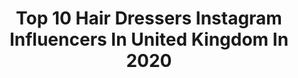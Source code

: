---
title: Top 10 Hair Dressers Instagram Influencers In United Kingdom In 2020
description: >-
  Find top hair dressers Instagram influencers in United Kingdom in 2020. Most popular hashtags: #hairstyles #hair #hairdresserlife #mensfashion.
platform: Instagram
profiles:
  - username: "chanellesmamalife"
    fullname: >-
      Chanelle
    location: "United Kingdom"
    followers: 3578
    engagement: 1072
    commentsToLikes: 0.172213
    id: ckaorlr7onsh50i78174pyt33
    verified: false
    hashtags: "#postieplusme, #bedtime, #mummyblogger, #mumlife"
  - username: "bridal_hairstylist"
    fullname: >-
      Olga Hampshire wedding hair
    location: "United Kingdom"
    followers: 30581
    engagement: 257
    commentsToLikes: 0.031837
    id: ck13aof9irdxx0i191n7govgr
    verified: false
    hashtags: "#ukbridalhairstylist, #quarantinelife, #luminoussilkfoundation, #bridesmaidshair"
  - username: "lesleyjennison"
    fullname: >-
      Lesley Jennison
    location: "United Kingdom"
    followers: 33603
    engagement: 136
    commentsToLikes: 0.097922
    id: ck0ua7olzboxn0i19rf8jat1c
    verified: false
    hashtags: "#vintagered, #helpyoursalon, #longblondhair, #braids"
  - username: "normanboulton"
    fullname: >-
      THE NB 🌈
    location: "United Kingdom"
    followers: 21207
    engagement: 173
    commentsToLikes: 0.041610
    id: ck0u7b3ye47hs0i19psvfrfcc
    verified: false
    hashtags: "#green, #redhair, #cyclamen, #fifthelement"
  - username: "angeloseminara_hair"
    fullname: >-
      Angelo Seminara
    location: "United Kingdom"
    followers: 21494
    engagement: 253
    commentsToLikes: 0.027208
    id: ck5hlx9mel11c0i113qul1enp
    verified: false
    hashtags: "#model, #static, #hairinspiration, #presentation"
  - username: "wearestaffordhair"
    fullname: >-
      Stafford Hair
    location: "United Kingdom"
    followers: 35155
    engagement: 96
    commentsToLikes: 0.040751
    id: ck0vy00r11kdn0i1939aixp04
    verified: false
    hashtags: "#punkrock, #fingerwave, #ivystyle, #asianhair"
  - username: "duckchillin"
    fullname: >-
      Duck Chillin Comics
    location: "United Kingdom"
    followers: 33418
    engagement: 3526
    commentsToLikes: 0.011960
    id: ck9hb20h2f1jn0j787stdya60
    verified: false
    hashtags: "#postbrexit, #goat, #veterinarianlife, #seashells"
  - username: "glam.by.heather"
    fullname: >-
      HΔIR ШITCH Heather Mackenzie
    location: "United Kingdom"
    followers: 29557
    engagement: 184
    commentsToLikes: 0.049930
    id: ck0w1l3qmjvx30i197ftn36ds
    verified: false
    hashtags: "#redhair, #colourfulhair, #coral, #copperhair"
  - username: "tabithajk"
    fullname: >-
      Tabitha James Kraan
    location: "United Kingdom"
    followers: 23344
    engagement: 69
    commentsToLikes: 0.066612
    id: ck5q8ccya5gzx0i11cl5bhp38
    verified: false
    hashtags: "#hairquestion, #revive, #curlygirlmethod, #scalp"
  - username: "helenrgeorge"
    fullname: >-
      Helen George
    location: "United Kingdom"
    followers: 136732
    engagement: 835
    commentsToLikes: 0.014652
    id: ck5c3qxtlzvqc0i11k5lglomt
    verified: true
    hashtags: "#socialdistancing, #treatournhs, #mycousinrachel, #sofadotcom"
---